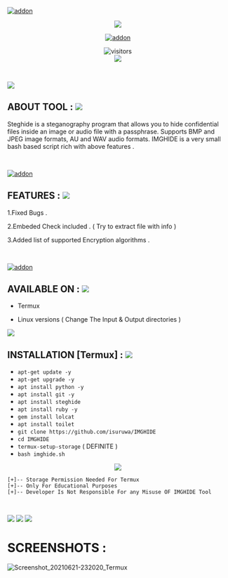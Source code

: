 <a href="https://github.com/isuruwa"><img title="addon" src="https://img.shields.io/badge/isuruwa-IMGHIDE-brightgreen?style=for-the-badge&logo=appveyor"></a>
<br>
<p align="center">
<img src="https://img.icons8.com/nolan/256/hide.png"/>
<p align="center">
<a href="https://github.com/isuruwa"><img title="addon" src="https://img.shields.io/badge/isuruwa-IMGHIDE-blueviolet?style=for-the-badge&logo=appveyor"></a>
<br>
<p align="center">
<img align="center" alt="visitors" src="https://visitor-badge.glitch.me/badge?page_id=isuruwaimghide" />
<br>
<a href="https://hits.seeyoufarm.com"><img src="https://hits.seeyoufarm.com/api/count/incr/badge.svg?url=https%3A%2F%2Fgithub.com%2Fisuruwa&count_bg=%2379C83D&title_bg=%23555555&icon=&icon_color=%23E7E7E7&title=hits&edge_flat=false"/></a>
</p>
<br>

  

<p align="left">

<img src="https://img.shields.io/badge/isuruwa-ABOUT%20TOOL-blueviolet?style=for-the-badge&logo=appveyor">
  
## ABOUT TOOL : <img src="https://img.icons8.com/doodle/80/000000/search--v1.png"/>
  
Steghide is a steganography program that allows you to hide confidential files inside an image or audio file with a passphrase. Supports BMP and JPEG image formats, AU and WAV audio formats. IMGHIDE is a very small bash based script rich with above features .
 
</p>

<br>

<p>

<a href="https://github.com/isuruwa"><img title="addon" src="https://img.shields.io/badge/isuruwa-Features-ff69b4?style=for-the-badge&logo=appveyor"></a>
  
<p>
  
  
## FEATURES : <img src="https://img.icons8.com/doodle/80/000000/search--v1.png"/>
  
1.Fixed Bugs .
  
2.Embeded Check included . ( Try to extract file with info )
  
3.Added list of supported Encryption algorithms . 
  
</p>

<br>

<p>
  
  
<p>
  
<a href="https://github.com/isuruwa"><img title="addon" src="https://img.shields.io/badge/isuruwa-Available-brightgreen?style=for-the-badge&logo=appveyor"></a>
  

## AVAILABLE ON : <img src="https://img.icons8.com/doodle/80/000000/search--v1.png"/>
  
* Termux

* Linux versions ( Change The Input & Output directories )
  
<img src="https://img.icons8.com/nolan/128/anonymous-mask.png"/>
  
## INSTALLATION [Termux] : <img src="https://img.icons8.com/doodle/80/000000/search--v1.png"/>
  
* `apt-get update -y`
* `apt-get upgrade -y`
* `apt install python -y`
* `apt install git -y`
* `apt install steghide`
* `apt install ruby -y`
* `gem install lolcat`
* `apt install toilet`
* `git clone https://github.com/isuruwa/IMGHIDE`
* `cd IMGHIDE`
* `termux-setup-storage`  ( DEFINITE )
* `bash imghide.sh`
  

<p align="center">
<img src="https://img.icons8.com/cute-clipart/150/000000/walter-white.png"/>
</p>

```
[+]-- Storage Permission Needed For Termux
[+]-- Only For Educational Purposes
[+]-- Developer Is Not Responsible For any Misuse OF IMGHIDE Tool
  
```
  
<br>

<img src="https://img.shields.io/badge/isuruwa-Thank%20You-brightgreen?style=social&logo=appveyor"/>

<img src="https://img.shields.io/badge/isuruwa-STAY%20SAFE-brightgreen?style=flat-square&logo=appveyor"/>

<img src="https://img.shields.io/badge/isuruwa-EXPECT%20US-red?style=for-the-badge&logo=appveyor"/>


# SCREENSHOTS :

![Screenshot_20210621-232020_Termux](https://user-images.githubusercontent.com/72663288/122806898-8d4fe080-d2e8-11eb-898d-488ad3f4ce1a.jpg)
